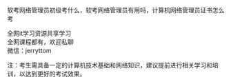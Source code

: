 软考网络管理员初级考什么，软考网络管理员有用吗，计算机网络管理员证书怎么考

全网it学习资源共享学习<br>全网课程都有，欢迎私聊<br>微信：jerryttom<br>

注：考生需具备一定的计算机技术基础和网络知识，建议提前进行相关学习和培训，以达到更好的考试效果。